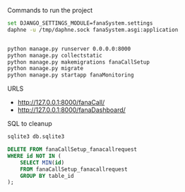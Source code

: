 Commands to run the project

```bash
set DJANGO_SETTINGS_MODULE=fanaSystem.settings
daphne -u /tmp/daphne.sock fanaSystem.asgi:application


python manage.py runserver 0.0.0.0:8000
python manage.py collectstatic
python manage.py makemigrations fanaCallSetup
python manage.py migrate
python manage.py startapp fanaMonitoring

```

URLS
- http://127.0.0.1:8000/fanaCall/
- http://127.0.0.1:8000/fanaDashboard/



SQL to cleanup
```bash
sqlite3 db.sqlite3
```

```sql
DELETE FROM fanaCallSetup_fanacallrequest
WHERE id NOT IN (
    SELECT MIN(id)
    FROM fanaCallSetup_fanacallrequest
    GROUP BY table_id
);
```